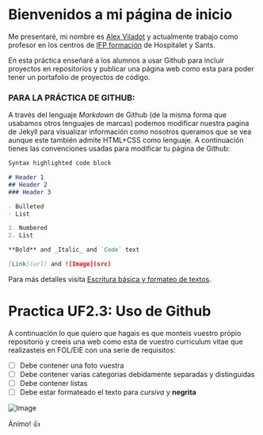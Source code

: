 # Bienvenidos a mi página de inicio

Me presentaré, mi nombre es [Alex Viladot](https://github.com/aviladotgibert) y actualmente trabajo como profesor en los centros de [IFP formación](https://www.ifp.es/) de Hospitalet y Sants. 

En esta práctica enseñaré a los alumnos a usar Github para incluir proyectos en repositorios y publicar una página web como esta para poder tener un portafolio de proyectos de código.


### PARA LA PRÁCTICA DE GITHUB:

A través del lenguaje _Markdown_ de Github (de la misma forma que usabamos otros lenguajes de marcas) podemos modificar nuestra pagina de Jekyll para visualizar información como nosotros queramos que se vea aunque este también admite HTML+CSS como lenguaje. A continuación tienes las convenciones usadas para modificar tu página de Github:

```markdown
Syntax highlighted code block

# Header 1
## Header 2
### Header 3

- Bulleted
- List

1. Numbered
2. List

**Bold** and _Italic_ and `Code` text

[Link](url) and ![Image](src)
```

Para más detalles visita [Escritura básica y formateo de textos](https://docs.github.com/en/github/writing-on-github/getting-started-with-writing-and-formatting-on-github/basic-writing-and-formatting-syntax).

<!-- Si estas viendo esto, vas bien!-->
# Practica UF2.3: Uso de Github 
A continuación lo que quiero que hagais es que monteis vuestro própio repositorio y creeis una web como esta de vuestro curriculum vitae que realizasteis en FOL/EIE con una serie de requisitos:
- [ ] Debe contener una foto vuestra
- [ ] Debe contener varias categorias debidamente separadas y distinguidas
- [ ] Debe contener listas
- [ ] Debe estar formateado el texto para _cursiva_ y **negrita**

![Image](Stella.gif) 

Ánimo! 👍
